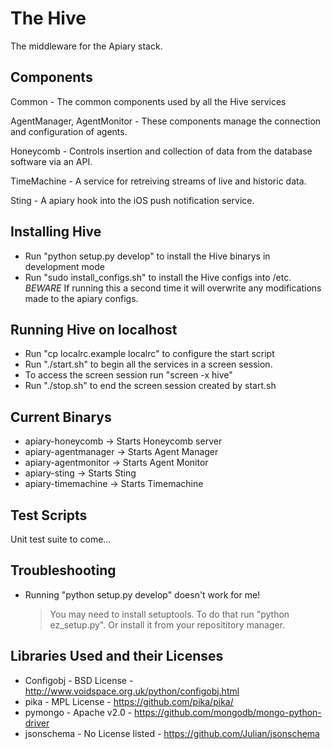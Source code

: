 The Hive
========

The middleware for the Apiary stack.

Components
----------

Common - The common components used by all the Hive services

AgentManager, AgentMonitor - These components manage the connection and configuration of agents. 

Honeycomb - Controls insertion and collection of data from the database software via an API.

TimeMachine - A service for retreiving streams of live and historic data.

Sting - A apiary hook into the iOS push notification service.

Installing Hive
---------------

* Run "python setup.py develop" to install the Hive binarys in development mode 
* Run "sudo install\_configs.sh" to install the Hive configs into /etc. *BEWARE* If running this a second time it will overwrite any modifications made to the apiary configs.

Running Hive on localhost
-------------------------

* Run "cp localrc.example localrc" to configure the start script
* Run "./start.sh" to begin all the services in a screen session.
* To access the screen session run "screen -x hive"
* Run "./stop.sh" to end the screen session created by start.sh

Current Binarys
---------------

* apiary-honeycomb    -> Starts Honeycomb server
* apiary-agentmanager -> Starts Agent Manager
* apiary-agentmonitor -> Starts Agent Monitor
* apiary-sting        -> Starts Sting 
* apiary-timemachine  -> Starts Timemachine 

Test Scripts
------------

Unit test suite to come...

Troubleshooting
---------------

* Running "python setup.py develop" doesn't work for me!
  > You may need to install setuptools. To do that run "python ez\_setup.py". Or install it from your reposititory manager.

Libraries Used and their Licenses 
--------------

* Configobj - BSD License - http://www.voidspace.org.uk/python/configobj.html
* pika - MPL License - https://github.com/pika/pika/
* pymongo - Apache v2.0 - https://github.com/mongodb/mongo-python-driver 
* jsonschema - No License listed - https://github.com/Julian/jsonschema
